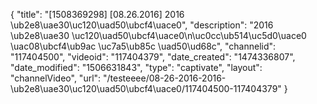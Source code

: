 {
    "title": "[1508369298] [08.26.2016] 2016 \ub2e8\uae30\uc120\uad50\ubcf4\uace0",
    "description": "2016 \ub2e8\uae30 \uc120\uad50\ubcf4\uace0\n\uc0cc\ub514\uc5d0\uace0 \uac08\ubcf4\ub9ac \uc7a5\ub85c \uad50\ud68c",
    "channelid": "117404500",
    "videoid": "117404379",
    "date_created": "1474336807",
    "date_modified": "1506631843",
    "type": "captivate",
    "layout": "channelVideo",
    "url": "\/testeeee\/08-26-2016-2016-\ub2e8\uae30\uc120\uad50\ubcf4\uace0\/117404500-117404379"
}